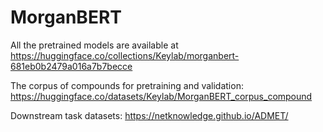 # MorganBERT

All the pretrained models are available at https://huggingface.co/collections/Keylab/morganbert-681eb0b2479a016a7b7becce

The corpus of compounds for pretraining and validation: https://huggingface.co/datasets/Keylab/MorganBERT_corpus_compound

Downstream task datasets: https://netknowledge.github.io/ADMET/
